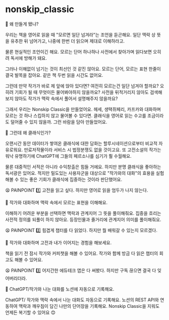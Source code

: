 # nonskip_classic

🤔 왜 만들게 됐나?

우리는 책을 영어로 읽을 때 "모르면 일단 넘겨라"는 조언을 듣곤해요. 일단 맥락 상 뜻을 유추한 뒤 넘어가고, 나중에 한번 더 읽으며 제대로 이해하라고.

물론 현실적인 조언이긴 해요. 모르는 단어 하나하나 사전에서 찾아가며 읽다보면 오히려 독서에 방해가 돼요.

그러나 이해없이 넘기는 것이 최선인 것 같진 않아요. 모르는 단어, 모르는 표현 한줄이 결국 발목을 잡아요. 같은 책 두번 읽을 시간도 없어요.

그런데 만약 작가가 바로 제 앞에 앉아 있다면? 여전히 모르는건 일단 넘겨야 할까요? 오히려 기회가 될 때 무엇이든 물어봐야하지 않을까요? 사전을 뒤적거리지 않아도 검색해보지 않아도 작가가 맥락 속에서 풀어서 설명해주지 않을까요?

그래서 우리는 Nonskip Classic을 만들었어요. 헤세, 생택쥐페리, 카프카와 대화하며 모르는 것 하나 스킵하지 않고 물어볼 수 있다면. 클래식을 영어로 읽는 수고를 조금이라도 덜어줄 수 있지 않을까. 그런 바람을 담아 만들었어요.

🤔 그런데 왜 클래식인가?

오랜시간 동안 데이터가 쌓여온 클래식에 대한 담화는 할루시네이션으로부터 비교적 자유로워요. 만료저작물이라 서비스 시 법정분쟁도 없을 것이고요. 또 고전소설의 작가는 워낙 유명하기에 ChatGPT에 그들의 페르소나를 심기가 훨 수월해요.

물론 대중적인 서적은 아니라 수익창출은 힘들 거에요. 하지만 분명 클래식을 좋아하는 독서광은 있어요. 적지만 밀도있는 사용자군을 대상으로 "작가와의 대화"의 효용을 실험해볼 수 있는 좋은 기회가 클래식에 집중하는 것이라 판단했어요.

😫 PAINPOINT 1️⃣ 고전을 읽고 싶다. 하지만 영어로 읽을 엄두가 나지 않는다.

🔑 작가와 대화하며 맥락 속에서 모르는 표현을 이해해요.

이해하기 어려운 부분을 선택하면 맥락과 관계지어 그 뜻을 풀이해줘요. 집중을 흐리는 사전적 정의를 되풀이 하지 않아요. 등장인물과 줄거리에 관계지어 의미를 풀이해줘요.

😫 PAINPOINT 2️⃣ 힘겹게 챕터를 다 읽었다. 하지만 뭘 배워갈 수 있는지 모르겠다.

🔑 작가와 대화하며 고전과 내가 이어지는 경험을 해보세요.

책을 읽기 전 잠시 작가와 커피챗을 해볼 수 있어요. 작가와 함께 방금 다 읽은 챕터의 회고도 해볼 수 있어요.

😫 PAINPOINT 3️⃣ 어지간한 에듀테크 앱은 다 써봤다. 하지만 구독 끊으면 결국 다 잊어버리더라.

🔑 ChatGPT/작가와 나눈 대화를 노션에 자동으로 기록해요.

ChatGPT/ 작가와 맥락 속에서 나눈 대화도 자동으로 기록해요. 노션의 REST API와 연동하여 맥락과 깨우침이 담긴 나만의 단어장을 기록해요. Nonskip Classic을 지워도 언제든 복기할 수 있어요 😊
